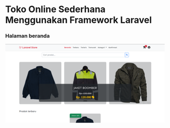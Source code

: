 # Toko Online Sederhana Menggunakan Framework Laravel

### Halaman beranda
![Home page](https://github.com/syahandri/laravel_store/blob/main/feature-image/home.png)